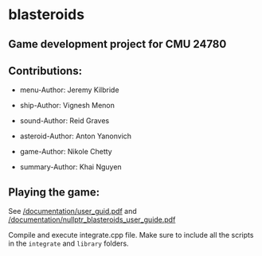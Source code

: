 # blasteroids

## Game development project for CMU 24780
## Contributions:
* menu-Author: Jeremy Kilbride

* ship-Author: Vignesh Menon
   
* sound-Author: Reid Graves
 
* asteroid-Author: Anton Yanonvich
   
* game-Author: Nikole Chetty

* summary-Author: Khai Nguyen

## Playing the game:
See [/documentation/user_guid.pdf](/documentation/user_guid.pdf) and [/documentation/nullptr_blasteroids_user_guide.pdf](/documentation/nullptr_blasteroids_user_guide.pdf)

Compile and execute integrate.cpp file. Make sure to include all the scripts in the `integrate` and `library` folders. 

<!-- {
    "tasks": [
        {
            "type": "cppbuild",
            "label": "C/C++: g++.exe build active file",
            "command": "C:\\Strawberry\\c\\bin\\g++.exe",
            "args": [
                "-fdiagnostics-color=always",
                "-I../libraries",
                "-g",
                "${file}",
                "-o",
                "${fileDirname}\\${fileBasenameNoExtension}.exe",
                // Edit Below lines to include other .cpp or .c files that need to be compiled
                "../libraries/fssimplewindow.cpp",
                "../libraries/yssimplesound.cpp",
                "../libraries/ysglfontdata.c",
                // "yspng.cpp",
                // Requried to run the integrate.cpp
                "asteroid_manager.cpp",
                "asteroid.cpp",
                "../libraries/mmlplayer.cpp",
                "menu.cpp",
                "background.cpp",
                "ship.cpp",
                "summary.cpp",
                "explosion.cpp",
                "SoundManager.cpp",
                //"PlayerStats.cpp",
                // Add Required libraries if necessary
                // Require when using 'yssimplewindow'
                "-lgdi32",
                "-lopengl32",
                "-lglu32",
                "-luser32",
                "-lkernel32",
                "-limm32",
                // Required if using 'yssimplesound'
                "-ldsound",
                "-luuid"
            ],
            "options": {
                "cwd": "${fileDirname}"
            },
            "problemMatcher": [
                "$gcc"
            ],
            "group": {
                "kind": "build",
                "isDefault": true
            },
            "detail": "Task generated by Debugger."
        }
    ],
    "version": "2.0.0"
} -->
